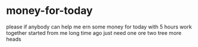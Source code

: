 # money-for-today
please if anybody can help me ern some money for today with 5 hours work together started from me long time ago just need one ore two tree more heads

